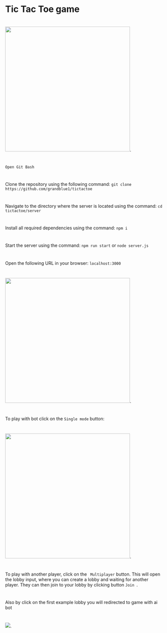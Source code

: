 #                                                                     Tic Tac Toe game 
#
<img src="https://user-images.githubusercontent.com/109659492/236633875-65eb692a-3224-43d8-9a81-785c74025145.png" height=400px>.
#
```Open Git Bash```
#
Clone the repository using the following command: ```git clone https://github.com/grandblue1/tictactoe```
#
Navigate to the directory where the server is located using the command:  ```cd tictactoe/server```
#
Install all required dependencies using the command:  ```npm i```
#
Start the server using the command: ```npm run start``` or ```node server.js```
#
Open the following URL in your browser: ```localhost:3000```
#
<img src="https://user-images.githubusercontent.com/109659492/236633780-cf6c11f0-d40a-4c23-b3cb-6200a8c1eafb.png" height=400px>.
#
To play with bot click on the ```Single mode``` button:
#
<img src="https://user-images.githubusercontent.com/109659492/236634431-d7545a59-54e5-471f-a72f-ddba5a6853c1.png" height=400px>.
#
To play with another player, click on the ``` Multiplayer``` button. This will open the lobby input, where you can create a lobby and waiting for another player. They can then join to your lobby by clicking button ```Join ```.
#
#
Also by click on the first example lobby you will redirected to game with ai bot
#
<img src="https://github.com/grandblue1/tictactoe/assets/109659492/efeb0471-118c-4a15-a22f-b615243567b4">.
